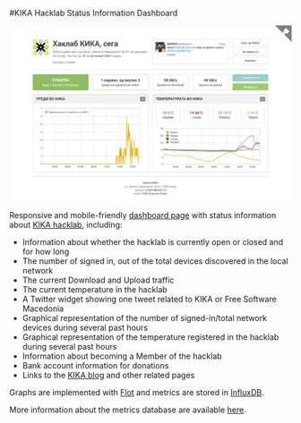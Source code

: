 #KIKA Hacklab Status Information Dashboard

![status.spodeli.org screenshot](img/status-spodeli-org-screenshot.png)

Responsive and mobile-friendly [dashboard page](http://status.spodeli.org/) with status information about [KIKA hacklab](http://b10g.spodeli.org/p/info-in-english.html), including:

* Information about whether the hacklab is currently open or closed and for how long
* The number of signed in, out of the total devices discovered in the local network
* The current Download and Upload traffic
* The current temperature in the hacklab
* A Twitter widget showing one tweet related to KIKA or Free Software Macedonia
* Graphical representation of the number of signed-in/total network devices during several past hours
* Graphical representation of the temperature registered in the hacklab during several past hours
* Information about becoming a Member of the hacklab
* Bank account information for donations
* Links to the [KIKA blog](http://b10g.spodeli.org/) and other related pages

Graphs are implemented with [Flot](http://www.flotcharts.org/) and metrics are stored in [InfluxDB](https://influxdb.com/docs/v0.9/introduction/overview.html).

More information about the metrics database are available [here](https://github.com/skopjehacklab/status.spodeli.org).
